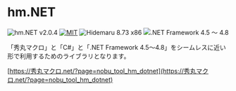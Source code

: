 # hm.NET

![hm.NET v2.0.4](https://img.shields.io/badge/hm.NET-v2.0.4-6479ff.svg)
[![MIT](https://img.shields.io/badge/license-MIT-blue.svg?style=flat)](LICENSE)
![Hidemaru 8.73 x86](https://img.shields.io/badge/Hidemaru-v8.73-6479ff.svg)
![.NET Framework 4.5 ～ 4.8](https://img.shields.io/badge/.NET_Framework-v4.5_～_v4.8-6479ff.svg)

「秀丸マクロ」と「C#」と「.NET Framework 4.5～4.8」をシームレスに近い形で利用するためのライブラリとなります。

[https://秀丸マクロ.net/?page=nobu_tool_hm_dotnet](https://秀丸マクロ.net/?page=nobu_tool_hm_dotnet)